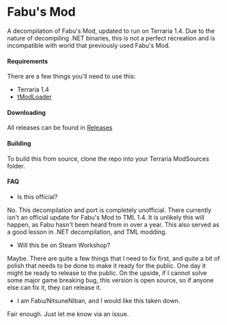 # Fabu's Mod

A decompilation of Fabu's Mod, updated to run on Terraria 1.4. Due to the nature of decompiling .NET binaries, this is not a perfect recreation and is incompatible with world that previously used Fabu's Mod.

#### Requirements

There are a few things you'll need to use this:

* Terraria 1.4
* [tModLoader](https://tmodloader.net/)

#### Downloading

All releases can be found in [Releases](https://github.com/big-duckie/FabusMod/releases)

#### Building

To build this from source, clone the repo into your Terraria ModSources folder.

#### FAQ

* Is this official?

No. This decompilation and port is completely unofficial. There currently isn't an official update for Fabu's Mod to TML 1.4. It is unlikely this will happen, as Fabu hasn't been heard from in over a year. This also served as a good lesson in .NET decompilation, and TML modding.

* Will this be on Steam Workshop?

Maybe. There are quite a few things that I need to fix first, and quite a bit of polish that needs to be done to make it ready for the public. One day it might be ready to release to the public. On the upside, if I cannot solve some major game breaking bug, this version is open source, so if anyone else can fix it, they can release it.

* I am Fabu/NitsuneNiban, and I would like this taken down.

Fair enough. Just let me know via an issue.